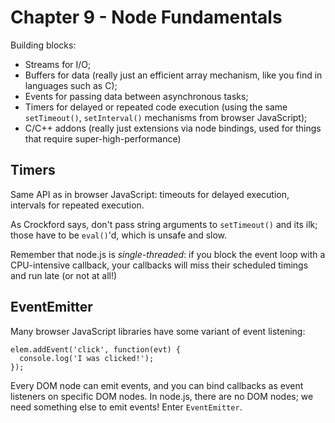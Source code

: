 # Chapter 9 - Node Fundamentals

Building blocks:

- Streams for I/O;
- Buffers for data (really just an efficient array mechanism, like you
  find in languages such as C);
- Events for passing data between asynchronous tasks;
- Timers for delayed or repeated code execution (using the same
  `setTimeout()`, `setInterval()` mechanisms from browser JavaScript);
- C/C++ addons (really just extensions via node bindings, used for things
  that require super-high-performance)

## Timers

Same API as in browser JavaScript: timeouts for delayed execution, intervals
for repeated execution.

As Crockford says, don't pass string arguments to `setTimeout()` and its ilk;
those have to be `eval()`'d, which is unsafe and slow.

Remember that node.js is *single-threaded*: if you block the event loop with
a CPU-intensive callback, your callbacks will miss their scheduled timings
and run late (or not at all!)

## EventEmitter

Many browser JavaScript libraries have some variant of event listening:

    elem.addEvent('click', function(evt) {
      console.log('I was clicked!');
    });

Every DOM node can emit events, and you can bind callbacks as event listeners
on specific DOM nodes. In node.js, there are no DOM nodes; we need something
else to emit events! Enter `EventEmitter`.
